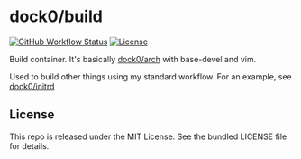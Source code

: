 dock0/build
=======

[![GitHub Workflow Status](https://img.shields.io/github/workflow/status/dock0/build/Build)](https://github.com/dock0/build/actions)
[![License](https://img.shields.io/github/license/dock0/build)](https://github.com/dock0/build/blob/master/LICENSE)

Build container. It's basically [dock0/arch](https://github.com/dock0/arch) with base-devel and vim.

Used to build other things using my standard workflow. For an example, see [dock0/initrd](https://github.com/dock0/initrd)

## License

This repo is released under the MIT License. See the bundled LICENSE file for details.

